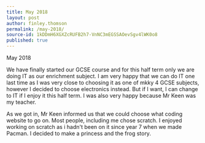 ```yaml
---
title: May 2018
layout: post
author: finley.thomson
permalink: /may-2018/
source-id: 1kDDmH6XGXZcRUFB2h7-VnNC3mEGSSAOevSgv4lWK0o8
published: true
---
```

May 2018

We have finally started our GCSE course and for this half term only we are doing IT as our enrichment subject. I am very happy that we can do IT one last time as I was very close to choosing it as one of mkky 4 GCSE subjects, however I decided to choose electronics instead. But if I want, I can change to IT if I enjoy it this half term. I was also very happy because Mr Keen was my teacher.

As we got in, Mr Keen informed us that we could choose what coding website to go on. Most people, including me chose scratch. I enjoyed working on scratch as i hadn't been on it since year 7 when we made Pacman. I decided to make a princess and the frog story.

